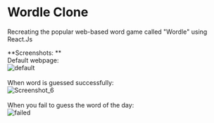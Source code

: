 # Wordle Clone
 Recreating the popular web-based word game called "Wordle" using React.Js

**Screenshots: **<br>
Default webpage: <br>![default](https://user-images.githubusercontent.com/35506354/197885832-d346bc3e-151e-495c-85e4-59114e2dba30.png) <br><br>
When word is guessed successfully: <br> ![Screenshot_6](https://user-images.githubusercontent.com/35506354/197885836-a4a69597-9096-4ea7-9190-895e6e2e2dfb.png)<br><br>
When you fail to guess the word of the day: <br> ![failed](https://user-images.githubusercontent.com/35506354/197885841-9dd394e7-8eef-468a-8d6a-73c7633b8066.png)
